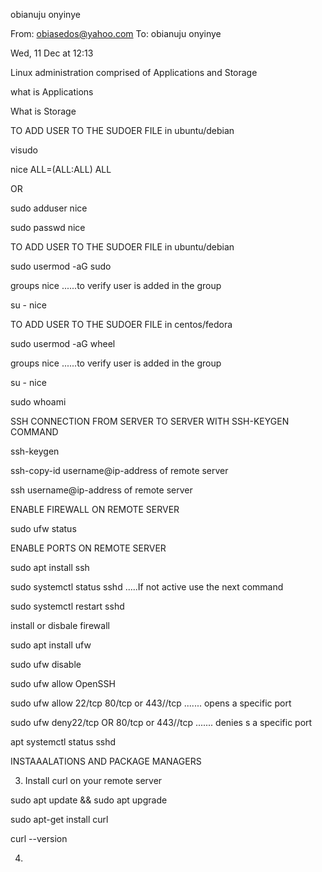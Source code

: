 

obianuju onyinye
 
From:
obiasedos@yahoo.com
To:
obianuju onyinye

Wed, 11 Dec at 12:13

Linux administration comprised of Applications and Storage

what is Applications

What is Storage 





TO ADD USER TO THE SUDOER FILE in ubuntu/debian

visudo

nice ALL=(ALL:ALL) ALL

OR 

sudo adduser nice

sudo passwd nice



TO ADD USER TO THE SUDOER FILE in ubuntu/debian

sudo usermod -aG sudo <username>

groups nice      ......to verify user is added in the group

su - nice





TO ADD USER TO THE SUDOER FILE in centos/fedora

sudo usermod -aG wheel <username>

groups nice      ......to verify user is added in the group

su - nice

sudo whoami





SSH CONNECTION FROM SERVER TO SERVER WITH SSH-KEYGEN COMMAND 

ssh-keygen

ssh-copy-id username@ip-address of remote server

ssh username@ip-address of remote server





ENABLE FIREWALL ON REMOTE SERVER

sudo ufw status



ENABLE PORTS ON REMOTE SERVER

sudo apt install ssh

sudo systemctl status sshd         .....If not active use the next command

sudo systemctl restart sshd



install or disbale firewall 

sudo apt install ufw

sudo ufw disable 

sudo ufw allow OpenSSH

sudo ufw allow 22/tcp  80/tcp   or 443//tcp        ....... opens a specific port

sudo ufw deny22/tcp   OR  80/tcp    or 443//tcp        ....... denies s a specific port



apt systemctl status sshd 



INSTAAALATIONS AND PACKAGE MANAGERS 

3. Install curl on your remote server

sudo apt update && sudo apt upgrade

sudo apt-get install curl

curl --version



4. 












